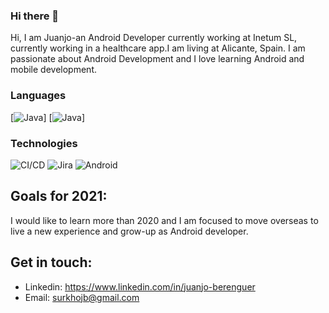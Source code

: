 ### Hi there 👋
Hi, I am Juanjo-an Android Developer currently working at Inetum SL, currently working in a healthcare app.I am living at Alicante, Spain. I am passionate about Android Development and I love learning Android and mobile development.

### Languages
[![Java](https://img.shields.io/badge/-Java-000?&logo=Java&logoColor=007396)]
[![Java](https://img.shields.io/badge/-Kotlin-000?&logo=Kotlin&logoColor=007396)]

### Technologies

![CI/CD](https://img.shields.io/badge/-CI%2FCD-000?&logo=CircleCI&logoColor=888)
![Jira](https://img.shields.io/badge/-Jira-000?&logo=Jira-Software&logoColor=0052CC)
![Android](https://img.shields.io/badge/-Android-000?&logo=Android)

## Goals for 2021:
I would like to learn more than 2020 and I am focused to move overseas to live a new experience and grow-up as Android developer.

## Get in touch:
- Linkedin: https://www.linkedin.com/in/juanjo-berenguer
- Email: surkhojb@gmail.com
